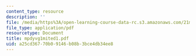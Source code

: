 ```yaml
---
content_type: resource
description: ''
file: /media/https%3A/open-learning-course-data-rc.s3.amazonaws.com/21m-735-technical-design-scenery-mechanisms-and-special-effects-spring-2004/a25cd36770b09146b08b3bce4db34ee8_mpdyvg1mited1.pdf
file_type: application/pdf
resourcetype: Document
title: mpdyvg1mited1.pdf
uid: a25cd367-70b0-9146-b08b-3bce4db34ee8
---
```


